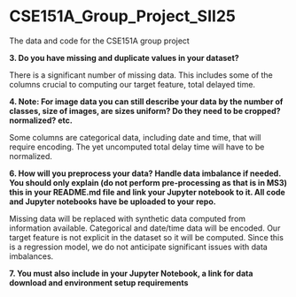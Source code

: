 # CSE151A_Group_Project_SII25
The data and code for the CSE151A group project

**3. Do you have missing and duplicate values in your dataset?**

 There is a significant number of missing data. This includes some of the columns crucial to computing our target feature, total delayed time.

**4. Note: For image data you can still describe your data by the number of classes, size of images, are sizes uniform? Do they need to be cropped? normalized? etc.**

Some columns are categorical data, including date and time, that will require encoding. The yet uncomputed total delay time will have to be normalized.

**6. How will you preprocess your data? Handle data imbalance if needed. You should only explain (do not perform pre-processing as that is in MS3) this in your README.md file and link your Jupyter notebook to it. All code and  Jupyter notebooks have be uploaded to your repo.**

Missing data will be replaced with synthetic data computed from information available. Categorical and date/time data will be encoded. Our target feature is not explicit in the dataset so it will be computed. Since this is a regression model, we do not anticipate significant issues with data imbalances.

**7. You must also include in your Jupyter Notebook, a link for data download and environment setup requirements**

